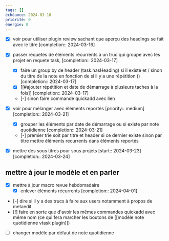 ```yaml
---
tags: []
échéance: 2024-03-18
priorité: 0
énergie: 0
---
```


- [X] voir pour utiliser plugin review  sachant que aperçu des headings se fait avec le titre  [completion:: 2024-03-16]

- [X] passer requetes de éléments récurrents à un truc qui groupe avec les projet en requete task,  [completion:: 2024-03-17]
	- [X] faire un group by de header (task.hasHeading) si il existe  et / sinon du titre de la note en fonction de si il y a une répétition ()  [completion:: 2024-03-17]
	- [X] [[#ajouter répétition et date de démarrage à plusieurs taches à la fois]]  [completion:: 2024-03-17]
	- [-] sinon faire commande quickadd avec lien

- [X] voir pour mélanger avec éléments reportés  [priority:: medium]  [completion:: 2024-03-21]
	- [X] grouper les éléments par date de démarrage ou si existe par note quotidienne  [completion:: 2024-03-21]
	- [-] premier trie soit par titre et header si ce dernier existe sinon par titre mettre éléments recurrents dans éléments reportés

- [X] mettre des sous titres pour sous projets  [start:: 2024-03-23]  [completion:: 2024-03-24]

## mettre à jour le modèle et en parler
- [x] mettre à jour macro revue hebdomadaire
	- [X] enlever éléments récurrents  [completion:: 2024-04-01]
- [-] dire si il y a des trucs à faire aux users notamment à propos de metaedit
- [!] faire en sorte que d'avoir les mêmes commandes quickadd avec même nom (ce qui fera marcher les boutons de [[modèle note quotidienne vtask plugin]])
- [ ] changer modèle par défaut de note quotidienne